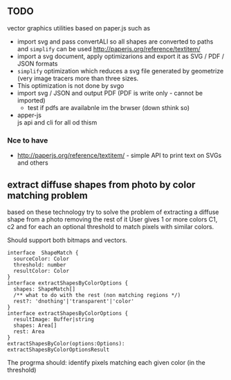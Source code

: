 
<!-- [Playground](https://cancerberosgx.github.io/demos/univac/playground/) (WIP) -->

<!-- See project home page: [Univac AST generator for common programming languages](../) -->

## TODO

vector graphics utilities based on paper.js such as 

 * import svg and pass convertALl so all shapes are converted to paths and `simplify` can be used
 http://paperjs.org/reference/textitem/
 * import a svg document, apply optimizarions and export it as SVG / PDF / JSON formats
 * `simplify` optimization which reduces a svg file generated by geometrize (very image tracers more than three sizes. 
 * This optimization is not done by svgo
 * import svg / JSON and output PDF (PDF is write only - cannot be imported)
   * test if pdfs are availabnle im the brwser (down sthink so)
 * apper-js   
 js api and cli for all od thism 

### Nce to have

 * http://paperjs.org/reference/textitem/ - simple API to print text on SVGs and others
 

## extract diffuse shapes from photo by color matching problem


based on these technology  try to solve the problem of extracting a diffuse shape from a photo removing the rest of it
User gives 1 or more colors C1, c2 and for each an optional threshold to match pixels with similar colors. 

Should support both bitmaps and vectors. 

```
interface  ShapeMatch {
  sourceColor: Color
  threshold: number
  resultColor: Color
}
interface extractShapesByColorOptions {
  shapes: ShapeMatch[]
  /** what to do with the rest (non matching regions */)
  rest?: 'dnothing'|'transparent'|'color'
}
interface extractShapesByColorOptions {
  resultImage: Buffer|string
  shapes: Area[]
  rest: Area
}
extractShapesByColor(options:Options): extractShapesByColorOptionsResult
```


The progrma should: 
identify pixels matching each given color (in the threshold)


